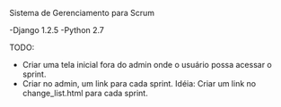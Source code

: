 Sistema de Gerenciamento para Scrum

 -Django 1.2.5
 -Python 2.7

TODO:
 - Criar uma tela inicial fora do admin onde o usuário possa acessar o sprint.
 - Criar no admin, um link para cada sprint.
    Idéia: Criar um link no change_list.html para cada sprint.